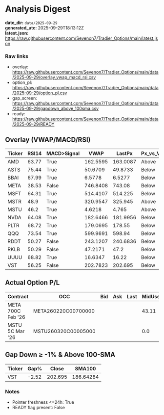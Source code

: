 # Analysis Digest

**date_dir:** `data/2025-09-29`  
**generated_utc:** 2025-09-29T18:13:12Z  
**latest.json:** https://raw.githubusercontent.com/Sevenon7/Tradier_Options/main/latest.json

### Raw links

- overlay: https://raw.githubusercontent.com/Sevenon7/Tradier_Options/main/data/2025-09-29/overlay_vwap_macd_rsi.csv
- option_pl: https://raw.githubusercontent.com/Sevenon7/Tradier_Options/main/data/2025-09-29/option_pl.csv
- gap_screen: https://raw.githubusercontent.com/Sevenon7/Tradier_Options/main/data/2025-09-29/gapdown_above_100sma.csv
- ready: https://raw.githubusercontent.com/Sevenon7/Tradier_Options/main/data/2025-09-29/READY

## Overlay (VWAP/MACD/RSI)
| Ticker | RSI14 | MACD>Signal | VWAP | LastPx | Px_vs_VWAP | SMA100 | Gap% | Guidance |
| --- | --- | --- | --- | --- | --- | --- | --- | --- |
| AMD | 63.77 | True | 162.5595 | 163.0087 | Above | 145.8837 | 0.41 | HOLD |
| ASTS | 75.44 | True | 50.6709 | 49.8733 | Below | 42.5857 | 1.77 | TRIM |
| BBAI | 67.99 | True | 6.5778 | 6.5277 | Below | 5.531 | 2.08 | TRIM |
| META | 38.53 | False | 746.8408 | 743.08 | Below | 716.5048 | 0.67 | EXIT |
| MSFT | 64.31 | True | 514.4107 | 514.225 | Below | 493.8181 | 0.01 | TRIM |
| MSTR | 48.9 | True | 320.9547 | 325.945 | Above | 377.8068 | 1.51 | HOLD |
| MSTU | 46.2 | True | 4.6218 | 4.765 | Above | 7.3971 | 3.02 | HOLD |
| NVDA | 64.08 | True | 182.6466 | 181.9956 | Below | 161.0327 | 1.25 | TRIM |
| PLTR | 68.72 | True | 179.0695 | 178.55 | Below | 150.0116 | 1.17 | TRIM |
| QQQ | 73.54 | True | 599.9691 | 598.94 | Below | 554.1796 | 0.53 | TRIM |
| RDDT | 50.27 | False | 243.1207 | 240.6836 | Below | 172.2177 | 1.95 | TRIM |
| RKLB | 50.29 | False | 47.2171 | 47.2 | Below | 38.6754 | 2.46 | TRIM |
| UUUU | 68.82 | True | 16.6347 | 16.22 | Below | 8.5609 | 3.35 | TRIM |
| VST | 56.25 | False | 202.7823 | 202.695 | Below | 186.6428 | -2.52 | TRIM |

## Actual Option P/L
| Contract | OCC | Bid | Ask | Last | MidUsed | Entry | Contracts | P/L($) | P/L(%) | IV | source | quote_status | spot_status | spot | strike | type | root | expiry | note |
| --- | --- | --- | --- | --- | --- | --- | --- | --- | --- | --- | --- | --- | --- | --- | --- | --- | --- | --- | --- |
| META 700C Feb '26 | META260220C00700000 |  |  |  | 43.11 | 109.13 | 1 | -6602.0 | -60.5 |  | intrinsic | error | ok | 743.11 | 700.0 | CALL | META | 2026-02-20 |  |
| MSTU 5C Mar '26 | MSTU260320C00005000 |  |  |  | 0.0 | 1.86 | 20 | -3720.0 | -100.0 |  | intrinsic | error | ok | 4.77 | 5.0 | CALL | MSTU | 2026-03-20 |  |

## Gap Down ≥ -1% & Above 100-SMA
| Ticker | Gap% | Close | SMA100 |
| --- | --- | --- | --- |
| VST | -2.52 | 202.695 | 186.64284 |

### Notes
- Pointer freshness <=24h: True
- READY flag present: False
